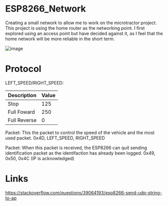 # ESP8266_Network
Creating a small network to allow me to work on the microtractor project. This project is using the home router as the networking point. I first explored using an access point but have decided against it, as I feel that the home network will be more reliable in the short term.

![image](https://github.com/tomcunn/ESP8266_Network/assets/4383135/e7f3589b-3590-491d-8b6f-7ca58f2449a4)

# Protocol

LEFT_SPEED/RIGHT_SPEED: 

| Description  | Value    | 
|--------------|----------|
| Stop         | 125      |
| Full Foward  | 250      |
| Full Reverse |   0      |

Packet:
This the packet to control the speed of the vehicle and the most used packet. 
0x4D, LEFT_SPEED, RIGHT_SPEED

Packet:
When this packet is received, the ESP8266 can quit sending identification packet as the identifaction has already been logged.
0x49, 0x50, 0x4C  (IP is acknowledged)

# Links

https://stackoverflow.com/questions/39064193/esp8266-send-udp-string-to-ap
